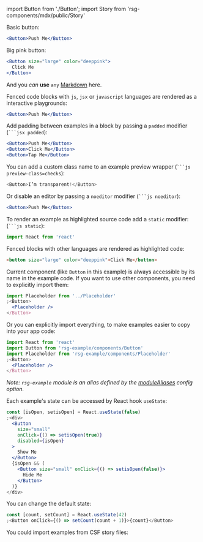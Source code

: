 import Button from './Button'; import Story from 'rsg-components/mdx/public/Story'

Basic button:

```jsx
<Button>Push Me</Button>
```

Big pink button:

```jsx
<Button size="large" color="deeppink">
  Click Me
</Button>
```

And you _can_ **use** `any` [Markdown](http://daringfireball.net/projects/markdown/) here.

Fenced code blocks with `js`, `jsx` or `javascript` languages are rendered as a interactive playgrounds:

```jsx
<Button>Push Me</Button>
```

Add padding between examples in a block by passing a `padded` modifier (` ```jsx padded `):

```jsx padded
<Button>Push Me</Button>
<Button>Click Me</Button>
<Button>Tap Me</Button>
```

You can add a custom class name to an example preview wrapper (` ```js preview-class=checks `):

```js preview-class=checks
<Button>I’m transparent!</Button>
```

Or disable an editor by passing a `noeditor` modifier (` ```js noeditor `):

```jsx noeditor
<Button>Push Me</Button>
```

To render an example as highlighted source code add a `static` modifier: (` ```js static `):

```js static
import React from 'react'
```

Fenced blocks with other languages are rendered as highlighted code:

```html
<button size="large" color="deeppink">Click Me</button>
```

Current component (like `Button` in this example) is always accessible by its name in the example code. If you want to use other components, you need to explicitly import them:

```jsx
import Placeholder from '../Placeholder'
;<Button>
  <Placeholder />
</Button>
```

Or you can explicitly import everything, to make examples easier to copy into your app code:

```jsx
import React from 'react'
import Button from 'rsg-example/components/Button'
import Placeholder from 'rsg-example/components/Placeholder'
;<Button>
  <Placeholder />
</Button>
```

_Note: `rsg-example` module is an alias defined by the [moduleAliases](https://react-styleguidist.js.org/docs/configuration#modulealiases) config option._

Each example's state can be accessed by React hook `useState`:

```jsx
const [isOpen, setisOpen] = React.useState(false)
;<div>
  <Button
    size="small"
    onClick={() => setisOpen(true)}
    disabled={isOpen}
  >
    Show Me
  </Button>
  {isOpen && (
    <Button size="small" onClick={() => setisOpen(false)}>
      Hide Me
    </Button>
  )}
</div>
```

You can change the default state:

```jsx
const [count, setCount] = React.useState(42)
;<Button onClick={() => setCount(count + 1)}>{count}</Button>
```

You could import examples from CSF story files:

<Story id="ksjdfj-ljsdkf--basic" />

